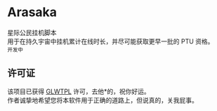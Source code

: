 # Arasaka
星际公民挂机脚本  
用于在持久宇宙中挂机累计在线时长，并尽可能获取更早一批的 PTU 资格。  
`开发中`

## 许可证
该项目已获得 [GLWTPL](https://github.com/cfdxkk/arasaka/blob/main/LICENSE) 许可，去他*的，祝你好运。  
作者诚挚地希望您将本软件用于正确的道路上，但说真的，关我屁事。